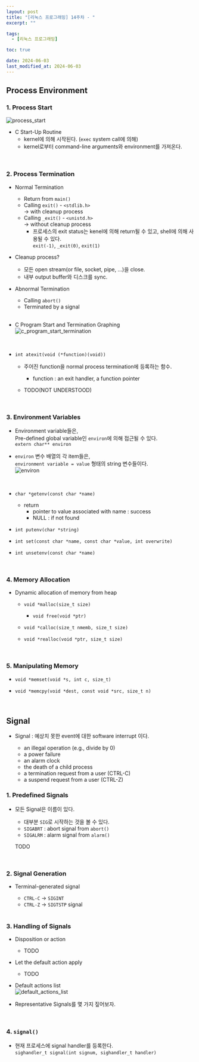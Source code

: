 ```yaml
---
layout: post
title: "[리눅스 프로그래밍] 14주차 - "
excerpt: ""

tags:
  - [리눅스 프로그래밍]

toc: true

date: 2024-06-03
last_modified_at: 2024-06-03
---
```

## Process Environment
### 1. Process Start
![process_start](TODO)

- C Start-Up Routine
  - kernel에 의해 시작된다. (`exec` system call에 의해)
  -  kernel로부터 command-line arguments와 environment를 가져온다.  

<br>

### 2. Process Termination
- Normal Termination
  - Return from `main()`
  - Calling `exit()` - `<stdlib.h>`  
  -> with cleanup process
  - Calling `_exit()` - `<unistd.h>`  
  -> without cleanup process
    - 프로세스의 exit status는 kenel에 의해 return될 수 있고, shell에 의해 사용될 수 있다.  
    `exit(-1)`, `_exit(0)`, `exit(1)`  

- Cleanup process?
  - 모든 open stream(or file, socket, pipe, ...)을 close.  
  - 내부 output buffer와 디스크를 sync.

- Abnormal Termination
  - Calling `abort()`
  - Terminated by a signal  

  <br>

- C Program Start and Termination Graphing  
![c_program_start_termination]()  

<br>

- `int atexit(void (*function)(void))`
  - 주어진 function을 normal process termination에 등록하는 함수.  
    - function : an exit handler, a function pointer  

  - TODO(NOT UNDERSTOOD)  

  <br>

### 3. Environment Variables
- Environment variable들은,  
Pre-defined global variable인 `environ`에 의해 접근될 수 있다.  
`extern char** environ`

- `environ` 변수 배열의 각 item들은,  
`environment variable = value` 형태의 string 변수들이다.  
![environ](TODO)  

<br>

- `char *getenv(const char *name)`
  - return
    - pointer to value associated with name : success
    - NULL : if not found  

- `int putenv(char *string)`

- `int set(const char *name, const char *value, int overwrite)`

- `int unsetenv(const char *name)`  

<br>

### 4. Memory Allocation  
- Dynamic allocation of memory from heap

  - `void *malloc(size_t size)`

    - `void free(void *ptr)`

  - `void *calloc(size_t nmemb, size_t size)`

  - `void *realloc(void *ptr, size_t size)`  

  <br>

### 5. Manipulating Memory
- `void *memset(void *s, int c, size_t)`

- `void *memcpy(void *dest, const void *src, size_t n)`  

<br>

## Signal
- Signal : 예상치 못한 event에 대한 software interrupt 이다.  

  - an illegal operation (e.g., divide by 0)
  - a power failure
  - an alarm clock
  - the death of a child process
  - a termination request from a user (CTRL-C)
  - a suspend request from a user (CTRL-Z)

### 1. Predefined Signals
- 모든 Signal은 이름이 있다.  
  - 대부분 `SIG`로 시작하는 것을 볼 수 있다.  
  - `SIGABRT` : abort signal from `abort()`
  - `SIGALRM` : alarm signal from `alarm()`  

  TODO

  <br>

### 2. Signal Generation  
- Terminal-generated signal
  - `CTRL-C` -> `SIGINT`
  - `CTRL-Z` -> `SIGTSTP` signal  

  <br>

### 3. Handling of Signals  
- Disposition or action
  - TODO

- Let the default action apply
  - TODO

- Default actions list  
![default_actions_list]()  

- Representative Signals를 몇 가지 짚어보자.  

<br>

### 4. `signal()`  
- 현재 프로세스에 signal handler를 등록한다.  
`sighandler_t signal(int signum, sighandler_t handler)`